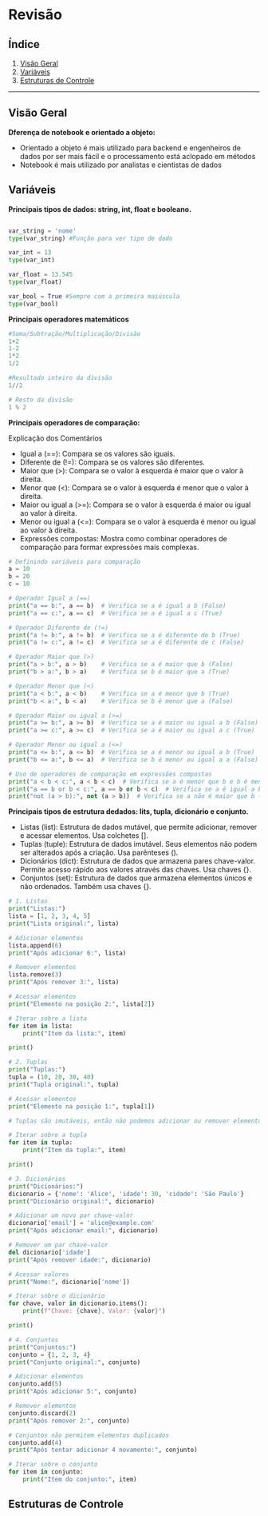 # Revisão

## Índice

1. [Visão Geral](#visao-geral)
2. [Variáveis](#variaveis)
3. [Estruturas de Controle](#estruturas-de-controle)

---

## Visão Geral

**Dferença de notebook e orientado a objeto:** 
- Orientado a objeto é mais utilizado para backend e engenheiros de dados por ser mais fácil e o processamento está aclopado em métodos 
- Notebook é mais utilizado por analistas e cientistas de dados

## Variáveis


**Principais tipos de dados: string, int, float e booleano.**

```python

var_string = 'nome'
type(var_string) #Função para ver tipo de dado

var_int = 13
type(var_int)

var_float = 13.545
type(var_float)

var_bool = True #Sempre com a primeira maiúscula
type(var_bool)

```

**Principais operadores matemáticos**

```python
#Soma/Subtração/Multiplicação/Divisão
1+2
1-2
1*2
1/2

#Resultado inteiro da divisão
1//2

# Resto da divisão
1 % 2

```

**Principais operadores de comparação:**

Explicação dos Comentários
- Igual a (==): Compara se os valores são iguais.
- Diferente de (!=): Compara se os valores são diferentes.
- Maior que (>): Compara se o valor à esquerda é maior que o valor à direita.
- Menor que (<): Compara se o valor à esquerda é menor que o valor à direita.
- Maior ou igual a (>=): Compara se o valor à esquerda é maior ou igual ao valor à direita.
- Menor ou igual a (<=): Compara se o valor à esquerda é menor ou igual ao valor à direita.
- Expressões compostas: Mostra como combinar operadores de comparação para formar expressões mais complexas.

```python
# Definindo variáveis para comparação
a = 10
b = 20
c = 10

# Operador Igual a (==)
print("a == b:", a == b)  # Verifica se a é igual a b (False)
print("a == c:", a == c)  # Verifica se a é igual a c (True)

# Operador Diferente de (!=)
print("a != b:", a != b)  # Verifica se a é diferente de b (True)
print("a != c:", a != c)  # Verifica se a é diferente de c (False)

# Operador Maior que (>)
print("a > b:", a > b)    # Verifica se a é maior que b (False)
print("b > a:", b > a)    # Verifica se b é maior que a (True)

# Operador Menor que (<)
print("a < b:", a < b)    # Verifica se a é menor que b (True)
print("b < a:", b < a)    # Verifica se b é menor que a (False)

# Operador Maior ou igual a (>=)
print("a >= b:", a >= b)  # Verifica se a é maior ou igual a b (False)
print("a >= c:", a >= c)  # Verifica se a é maior ou igual a c (True)

# Operador Menor ou igual a (<=)
print("a <= b:", a <= b)  # Verifica se a é menor ou igual a b (True)
print("b <= a:", b <= a)  # Verifica se b é menor ou igual a a (False)

# Uso de operadores de comparação em expressões compostas
print("a < b < c:", a < b < c)  # Verifica se a é menor que b e b é menor que c (True)
print("a == b or b < c:", a == b or b < c)  # Verifica se a é igual a b ou b é menor que c (True)
print("not (a > b):", not (a > b))  # Verifica se a não é maior que b (True)

```

**Principais tipos de estrutura dedados: lits, tupla, dicionário e conjunto.**

- Listas (list): Estrutura de dados mutável, que permite adicionar, remover e acessar elementos. Usa colchetes [].
- Tuplas (tuple): Estrutura de dados imutável. Seus elementos não podem ser alterados após a criação. Usa parênteses ().
- Dicionários (dict): Estrutura de dados que armazena pares chave-valor. Permite acesso rápido aos valores através das chaves. Usa chaves {}.
- Conjuntos (set): Estrutura de dados que armazena elementos únicos e não ordenados. Também usa chaves {}.

```python
# 1. Listas
print("Listas:")
lista = [1, 2, 3, 4, 5]
print("Lista original:", lista)

# Adicionar elementos
lista.append(6)
print("Após adicionar 6:", lista)

# Remover elementos
lista.remove(3)
print("Após remover 3:", lista)

# Acessar elementos
print("Elemento na posição 2:", lista[2])

# Iterar sobre a lista
for item in lista:
    print("Item da lista:", item)

print()

# 2. Tuplas
print("Tuplas:")
tupla = (10, 20, 30, 40)
print("Tupla original:", tupla)

# Acessar elementos
print("Elemento na posição 1:", tupla[1])

# Tuplas são imutáveis, então não podemos adicionar ou remover elementos

# Iterar sobre a tupla
for item in tupla:
    print("Item da tupla:", item)

print()

# 3. Dicionários
print("Dicionários:")
dicionario = {'nome': 'Alice', 'idade': 30, 'cidade': 'São Paulo'}
print("Dicionário original:", dicionario)

# Adicionar um novo par chave-valor
dicionario['email'] = 'alice@example.com'
print("Após adicionar email:", dicionario)

# Remover um par chave-valor
del dicionario['idade']
print("Após remover idade:", dicionario)

# Acessar valores
print("Nome:", dicionario['nome'])

# Iterar sobre o dicionário
for chave, valor in dicionario.items():
    print(f"Chave: {chave}, Valor: {valor}")

print()

# 4. Conjuntos
print("Conjuntos:")
conjunto = {1, 2, 3, 4}
print("Conjunto original:", conjunto)

# Adicionar elementos
conjunto.add(5)
print("Após adicionar 5:", conjunto)

# Remover elementos
conjunto.discard(2)
print("Após remover 2:", conjunto)

# Conjuntos não permitem elementos duplicados
conjunto.add(4)
print("Após tentar adicionar 4 novamente:", conjunto)

# Iterar sobre o conjunto
for item in conjunto:
    print("Item do conjunto:", item)


```

## Estruturas de Controle

